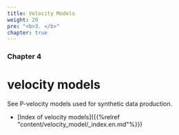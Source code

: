 ```yaml
---
title: Velocity Models
weight: 20
pre: "<b>3. </b>"
chapter: true
---
```


### Chapter 4

# velocity models

See P-velocity models used for synthetic data production. 

* [Index of velocity models]({{%relref "content/velocity_model/_index.en.md"%}})
